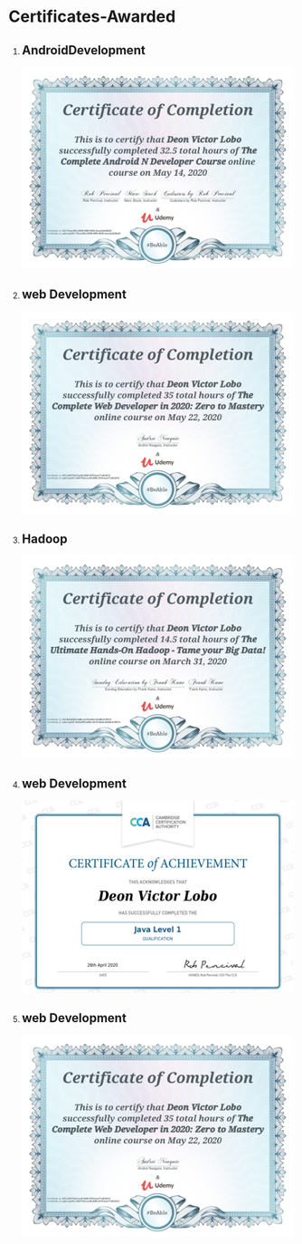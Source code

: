 # Certificates-Awarded
<ol>

  <li><h2>AndroidDevelopment</h2></li>
  <img src ="AndroidDevelopment.jpg" width="500">
  
  <li><h2>web Development</h2></li>
  <img src ="WebDevelopment.jpg" width="500">
  
  <li><h2>Hadoop</h2></li>
  <img src ="Hadoop.jpg" width="500">
  
  <li><h2>web Development</h2></li>
  <img src ="CCA-Certificate-Java Level 1.pdf" width="500">
  
  <li><h2>web Development</h2></li>
  <img src ="WebDevelopment.jpg" width="500">
</ol>
